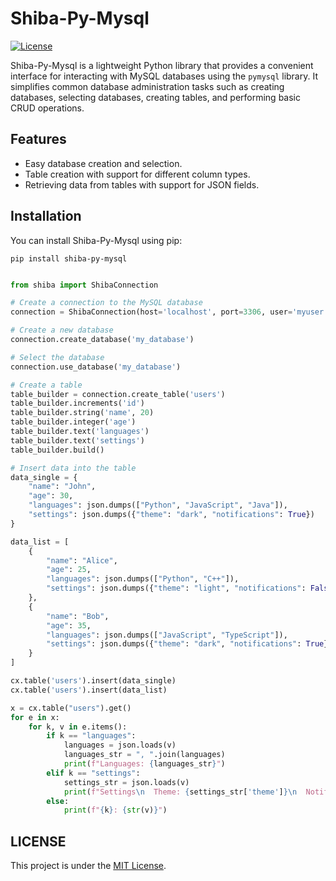 # Shiba-Py-Mysql

[![License](https://img.shields.io/badge/license-MIT-blue.svg?style=flat-square)](https://github.com/ShibaRoPinoo/Shiba-Py-Mysql/blob/main/LICENSE)

Shiba-Py-Mysql is a lightweight Python library that provides a convenient interface for interacting with MySQL databases using the `pymysql` library. It simplifies common database administration tasks such as creating databases, selecting databases, creating tables, and performing basic CRUD operations.

## Features

- Easy database creation and selection.
- Table creation with support for different column types.
- Retrieving data from tables with support for JSON fields.

## Installation

You can install Shiba-Py-Mysql using pip:

```shell
pip install shiba-py-mysql
```

```python

from shiba import ShibaConnection

# Create a connection to the MySQL database
connection = ShibaConnection(host='localhost', port=3306, user='myuser', password='mypassword')

# Create a new database
connection.create_database('my_database')

# Select the database
connection.use_database('my_database')

# Create a table
table_builder = connection.create_table('users')
table_builder.increments('id')
table_builder.string('name', 20)
table_builder.integer('age')
table_builder.text('languages')
table_builder.text('settings')
table_builder.build()
```

```python
# Insert data into the table
data_single = {
    "name": "John",
    "age": 30,
    "languages": json.dumps(["Python", "JavaScript", "Java"]),
    "settings": json.dumps({"theme": "dark", "notifications": True})
}

data_list = [
    {
        "name": "Alice",
        "age": 25,
        "languages": json.dumps(["Python", "C++"]),
        "settings": json.dumps({"theme": "light", "notifications": False})
    },
    {
        "name": "Bob",
        "age": 35,
        "languages": json.dumps(["JavaScript", "TypeScript"]),
        "settings": json.dumps({"theme": "dark", "notifications": True})
    }
]

cx.table('users').insert(data_single)
cx.table('users').insert(data_list)

x = cx.table("users").get()
for e in x:
    for k, v in e.items():
        if k == "languages":
            languages = json.loads(v)
            languages_str = ", ".join(languages)
            print(f"Languages: {languages_str}")
        elif k == "settings":
            settings_str = json.loads(v)
            print(f"Settings\n  Theme: {settings_str['theme']}\n  Notifications: {settings_str['notifications']}")
        else:
            print(f"{k}: {str(v)}")
```

## LICENSE

This project is under the [MIT License](https://github.com/ShibaRoPinoo/Shiba-Py-Mysql/blob/main/LICENSE).